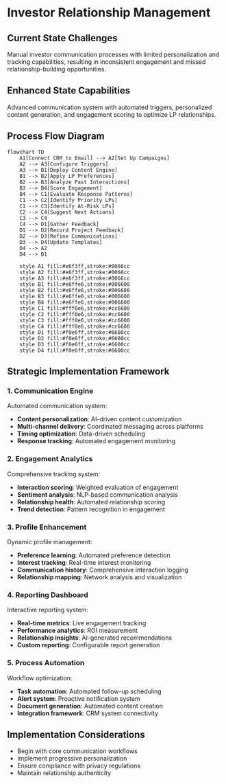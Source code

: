 # Investor Relationship Management

## Current State Challenges

Manual investor communication processes with limited personalization and tracking capabilities, resulting in inconsistent engagement and missed relationship-building opportunities.

## Enhanced State Capabilities

Advanced communication system with automated triggers, personalized content generation, and engagement scoring to optimize LP relationships.

## Process Flow Diagram

```mermaid
flowchart TD
    A1[Connect CRM to Email] --> A2[Set Up Campaigns]
    A2 --> A3[Configure Triggers]
    A3 --> B1[Deploy Content Engine]
    B1 --> B2[Apply LP Preferences]
    B2 --> B3[Analyze Past Interactions]
    B3 --> B4[Score Engagement]
    B4 --> C1[Evaluate Response Patterns]
    C1 --> C2[Identify Priority LPs]
    C1 --> C3[Identify At-Risk LPs]
    C2 --> C4[Suggest Next Actions]
    C3 --> C4
    C4 --> D1[Gather Feedback]
    D1 --> D2[Record Project Feedback]
    D2 --> D3[Refine Communications]
    D3 --> D4[Update Templates]
    D4 --> A2
    D4 --> B1
    
    style A1 fill:#e6f3ff,stroke:#0066cc
    style A2 fill:#e6f3ff,stroke:#0066cc
    style A3 fill:#e6f3ff,stroke:#0066cc
    style B1 fill:#e6ffe6,stroke:#006600
    style B2 fill:#e6ffe6,stroke:#006600
    style B3 fill:#e6ffe6,stroke:#006600
    style B4 fill:#e6ffe6,stroke:#006600
    style C1 fill:#fff0e6,stroke:#cc6600
    style C2 fill:#fff0e6,stroke:#cc6600
    style C3 fill:#fff0e6,stroke:#cc6600
    style C4 fill:#fff0e6,stroke:#cc6600
    style D1 fill:#f0e6ff,stroke:#6600cc
    style D2 fill:#f0e6ff,stroke:#6600cc
    style D3 fill:#f0e6ff,stroke:#6600cc
    style D4 fill:#f0e6ff,stroke:#6600cc
```

## Strategic Implementation Framework

### 1. Communication Engine

Automated communication system:

- **Content personalization**: AI-driven content customization
- **Multi-channel delivery**: Coordinated messaging across platforms
- **Timing optimization**: Data-driven scheduling
- **Response tracking**: Automated engagement monitoring

### 2. Engagement Analytics

Comprehensive tracking system:

- **Interaction scoring**: Weighted evaluation of engagement
- **Sentiment analysis**: NLP-based communication analysis
- **Relationship health**: Automated relationship scoring
- **Trend detection**: Pattern recognition in engagement

### 3. Profile Enhancement

Dynamic profile management:

- **Preference learning**: Automated preference detection
- **Interest tracking**: Real-time interest monitoring
- **Communication history**: Comprehensive interaction logging
- **Relationship mapping**: Network analysis and visualization

### 4. Reporting Dashboard

Interactive reporting system:

- **Real-time metrics**: Live engagement tracking
- **Performance analytics**: ROI measurement
- **Relationship insights**: AI-generated recommendations
- **Custom reporting**: Configurable report generation

### 5. Process Automation

Workflow optimization:

- **Task automation**: Automated follow-up scheduling
- **Alert system**: Proactive notification system
- **Document generation**: Automated content creation
- **Integration framework**: CRM system connectivity

## Implementation Considerations

- Begin with core communication workflows
- Implement progressive personalization
- Ensure compliance with privacy regulations
- Maintain relationship authenticity